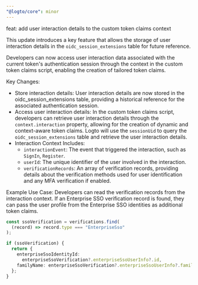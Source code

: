 ```yaml
---
"@logto/core": minor
---
```


feat: add user interaction details to the custom token claims context

This update introduces a key feature that allows the storage of user interaction details in the `oidc_session_extensions` table for future reference.

Developers can now access user interaction data associated with the current token's authentication session through the context in the custom token claims script, enabling the creation of tailored token claims.

Key Changes:

- Store interaction details: User interaction details are now stored in the oidc_session_extensions table, providing a historical reference for the associated authentication session.
- Access user interaction details: In the custom token claims script, developers can retrieve user interaction details through the `context.interaction` property, allowing for the creation of dynamic and context-aware token claims. Logto will use the `sessionUid` to query the `oidc_session_extensions` table and retrieve the user interaction details.
- Interaction Context Includes:
  - `interactionEvent`: The event that triggered the interaction, such as `SignIn`, `Register`.
  - `userId`: The unique identifier of the user involved in the interaction.
  - `verificationRecords`: An array of verification records, providing details about the verification methods used for user identification and any MFA verification if enabled.

Example Use Case:
Developers can read the verification records from the interaction context. If an Enterprise SSO verification record is found, they can pass the user profile from the Enterprise SSO identities as additional token claims.

```ts
const ssoVerification = verifications.find(
  (record) => record.type === "EnterpriseSso"
);

if (ssoVerification) {
  return {
    enterpriseSsoIdentityId:
      enterpriseSsoVerification?.enterpriseSsoUserInfo?.id,
    familyName: enterpriseSsoVerification?.enterpriseSsoUserInfo?.familyName,
  };
}
```
